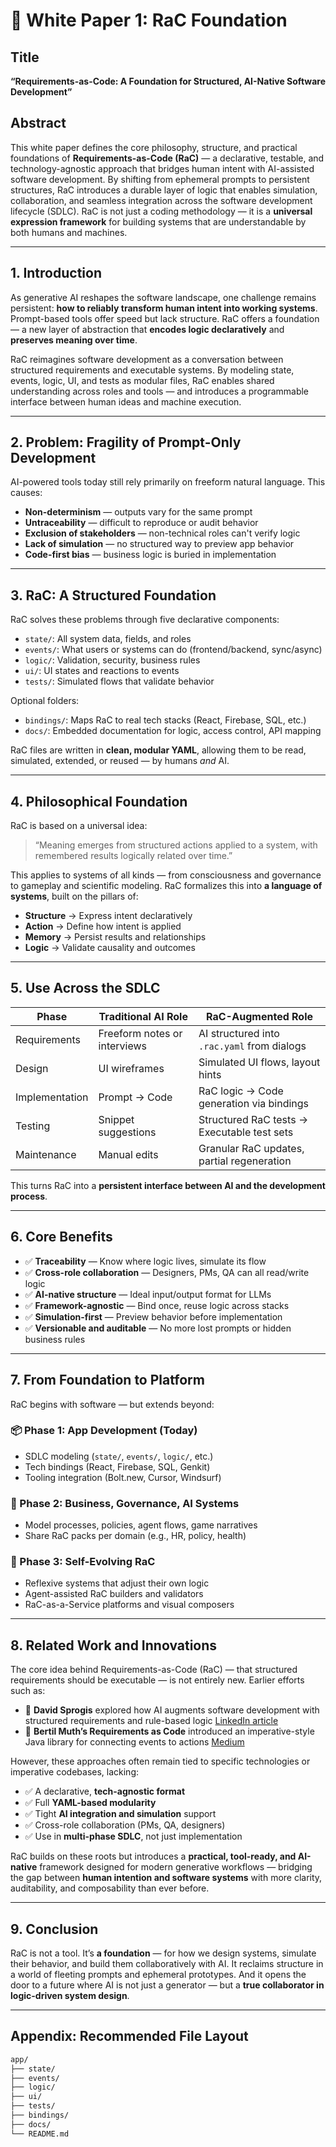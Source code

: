 # 📄 White Paper 1: RaC Foundation

## Title
**“Requirements-as-Code: A Foundation for Structured, AI-Native Software Development”**

## Abstract

This white paper defines the core philosophy, structure, and practical foundations of **Requirements-as-Code (RaC)** — a declarative, testable, and technology-agnostic approach that bridges human intent with AI-assisted software development. By shifting from ephemeral prompts to persistent structures, RaC introduces a durable layer of logic that enables simulation, collaboration, and seamless integration across the software development lifecycle (SDLC). RaC is not just a coding methodology — it is a **universal expression framework** for building systems that are understandable by both humans and machines.

---

## 1. Introduction

As generative AI reshapes the software landscape, one challenge remains persistent: **how to reliably transform human intent into working systems**. Prompt-based tools offer speed but lack structure. RaC offers a foundation — a new layer of abstraction that **encodes logic declaratively** and **preserves meaning over time**.

RaC reimagines software development as a conversation between structured requirements and executable systems. By modeling state, events, logic, UI, and tests as modular files, RaC enables shared understanding across roles and tools — and introduces a programmable interface between human ideas and machine execution.

---

## 2. Problem: Fragility of Prompt-Only Development

AI-powered tools today still rely primarily on freeform natural language. This causes:

- **Non-determinism** — outputs vary for the same prompt
- **Untraceability** — difficult to reproduce or audit behavior
- **Exclusion of stakeholders** — non-technical roles can't verify logic
- **Lack of simulation** — no structured way to preview app behavior
- **Code-first bias** — business logic is buried in implementation

---

## 3. RaC: A Structured Foundation

RaC solves these problems through five declarative components:

- `state/`: All system data, fields, and roles
- `events/`: What users or systems can do (frontend/backend, sync/async)
- `logic/`: Validation, security, business rules
- `ui/`: UI states and reactions to events
- `tests/`: Simulated flows that validate behavior

Optional folders:

- `bindings/`: Maps RaC to real tech stacks (React, Firebase, SQL, etc.)
- `docs/`: Embedded documentation for logic, access control, API mapping

RaC files are written in **clean, modular YAML**, allowing them to be read, simulated, extended, or reused — by humans *and* AI.

---

## 4. Philosophical Foundation

RaC is based on a universal idea:

> “Meaning emerges from structured actions applied to a system, with remembered results logically related over time.”

This applies to systems of all kinds — from consciousness and governance to gameplay and scientific modeling. RaC formalizes this into **a language of systems**, built on the pillars of:

- **Structure** → Express intent declaratively
- **Action** → Define how intent is applied
- **Memory** → Persist results and relationships
- **Logic** → Validate causality and outcomes

---

## 5. Use Across the SDLC

| Phase          | Traditional AI Role         | RaC-Augmented Role                          |
|----------------|-----------------------------|---------------------------------------------|
| Requirements   | Freeform notes or interviews| AI structured into `.rac.yaml` from dialogs |
| Design         | UI wireframes               | Simulated UI flows, layout hints            |
| Implementation | Prompt → Code               | RaC logic → Code generation via bindings    |
| Testing        | Snippet suggestions         | Structured RaC tests → Executable test sets |
| Maintenance    | Manual edits                | Granular RaC updates, partial regeneration  |

This turns RaC into a **persistent interface between AI and the development process**.

---

## 6. Core Benefits

- ✅ **Traceability** — Know where logic lives, simulate its flow  
- ✅ **Cross-role collaboration** — Designers, PMs, QA can all read/write logic  
- ✅ **AI-native structure** — Ideal input/output format for LLMs  
- ✅ **Framework-agnostic** — Bind once, reuse logic across stacks  
- ✅ **Simulation-first** — Preview behavior before implementation  
- ✅ **Versionable and auditable** — No more lost prompts or hidden business rules  

---

## 7. From Foundation to Platform

RaC begins with software — but extends beyond:

### 📦 Phase 1: App Development (Today)
- SDLC modeling (`state/`, `events/`, `logic/`, etc.)
- Tech bindings (React, Firebase, SQL, Genkit)
- Tooling integration (Bolt.new, Cursor, Windsurf)

### 🔄 Phase 2: Business, Governance, AI Systems
- Model processes, policies, agent flows, game narratives
- Share RaC packs per domain (e.g., HR, policy, health)

### 🤖 Phase 3: Self-Evolving RaC
- Reflexive systems that adjust their own logic
- Agent-assisted RaC builders and validators
- RaC-as-a-Service platforms and visual composers

---

## 8. Related Work and Innovations

The core idea behind Requirements-as-Code (RaC) — that structured requirements should be executable — is not entirely new. Earlier efforts such as:

- 📄 **David Sprogis** explored how AI augments software development with structured requirements and rule-based logic [LinkedIn article](https://www.linkedin.com/pulse/requirements-code-how-ai-changing-software-david-sprogis-4rnue/)
- 🧩 **Bertil Muth’s Requirements as Code** introduced an imperative-style Java library for connecting events to actions [Medium](https://bertilmuth.medium.com/requirements-as-code-v1-0-0-published-ba3365b5fd71)

However, these approaches often remain tied to specific technologies or imperative codebases, lacking:

- ✅ A declarative, **tech-agnostic format**  
- ✅ Full **YAML-based modularity**  
- ✅ Tight **AI integration and simulation** support  
- ✅ Cross-role collaboration (PMs, QA, designers)  
- ✅ Use in **multi-phase SDLC**, not just implementation

RaC builds on these roots but introduces a **practical, tool-ready, and AI-native** framework designed for modern generative workflows — bridging the gap between **human intention and software systems** with more clarity, auditability, and composability than ever before.

---

## 9. Conclusion

RaC is not a tool. It’s **a foundation** — for how we design systems, simulate their behavior, and build them collaboratively with AI. It reclaims structure in a world of fleeting prompts and ephemeral prototypes. And it opens the door to a future where AI is not just a generator — but a **true collaborator in logic-driven system design**.

---

## Appendix: Recommended File Layout

```bash
app/
├── state/
├── events/
├── logic/
├── ui/
├── tests/
├── bindings/
├── docs/
└── README.md

